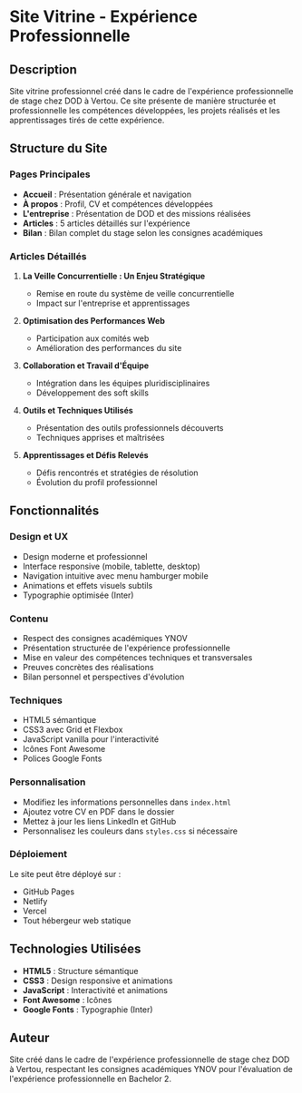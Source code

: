 # Site Vitrine - Expérience Professionnelle

## Description
Site vitrine professionnel créé dans le cadre de l'expérience professionnelle de stage chez DOD à Vertou. Ce site présente de manière structurée et professionnelle les compétences développées, les projets réalisés et les apprentissages tirés de cette expérience.

## Structure du Site

### Pages Principales
- **Accueil** : Présentation générale et navigation
- **À propos** : Profil, CV et compétences développées
- **L'entreprise** : Présentation de DOD et des missions réalisées
- **Articles** : 5 articles détaillés sur l'expérience
- **Bilan** : Bilan complet du stage selon les consignes académiques

### Articles Détaillés
1. **La Veille Concurrentielle : Un Enjeu Stratégique**
   - Remise en route du système de veille concurrentielle
   - Impact sur l'entreprise et apprentissages

2. **Optimisation des Performances Web**
   - Participation aux comités web
   - Amélioration des performances du site

3. **Collaboration et Travail d'Équipe**
   - Intégration dans les équipes pluridisciplinaires
   - Développement des soft skills

4. **Outils et Techniques Utilisés**
   - Présentation des outils professionnels découverts
   - Techniques apprises et maîtrisées

5. **Apprentissages et Défis Relevés**
   - Défis rencontrés et stratégies de résolution
   - Évolution du profil professionnel

## Fonctionnalités

### Design et UX
- Design moderne et professionnel
- Interface responsive (mobile, tablette, desktop)
- Navigation intuitive avec menu hamburger mobile
- Animations et effets visuels subtils
- Typographie optimisée (Inter)

### Contenu
- Respect des consignes académiques YNOV
- Présentation structurée de l'expérience professionnelle
- Mise en valeur des compétences techniques et transversales
- Preuves concrètes des réalisations
- Bilan personnel et perspectives d'évolution

### Techniques
- HTML5 sémantique
- CSS3 avec Grid et Flexbox
- JavaScript vanilla pour l'interactivité
- Icônes Font Awesome
- Polices Google Fonts


### Personnalisation
- Modifiez les informations personnelles dans `index.html`
- Ajoutez votre CV en PDF dans le dossier
- Mettez à jour les liens LinkedIn et GitHub
- Personnalisez les couleurs dans `styles.css` si nécessaire

### Déploiement
Le site peut être déployé sur :
- GitHub Pages
- Netlify
- Vercel
- Tout hébergeur web statique


## Technologies Utilisées

- **HTML5** : Structure sémantique
- **CSS3** : Design responsive et animations
- **JavaScript** : Interactivité et animations
- **Font Awesome** : Icônes
- **Google Fonts** : Typographie (Inter)

## Auteur

Site créé dans le cadre de l'expérience professionnelle de stage chez DOD à Vertou, respectant les consignes académiques YNOV pour l'évaluation de l'expérience professionnelle en Bachelor 2.
